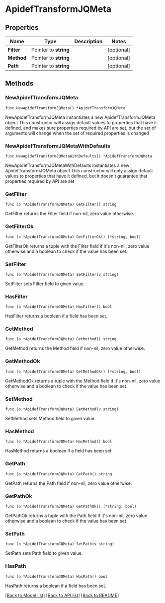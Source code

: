 # ApidefTransformJQMeta

## Properties

Name | Type | Description | Notes
------------ | ------------- | ------------- | -------------
**Filter** | Pointer to **string** |  | [optional] 
**Method** | Pointer to **string** |  | [optional] 
**Path** | Pointer to **string** |  | [optional] 

## Methods

### NewApidefTransformJQMeta

`func NewApidefTransformJQMeta() *ApidefTransformJQMeta`

NewApidefTransformJQMeta instantiates a new ApidefTransformJQMeta object
This constructor will assign default values to properties that have it defined,
and makes sure properties required by API are set, but the set of arguments
will change when the set of required properties is changed

### NewApidefTransformJQMetaWithDefaults

`func NewApidefTransformJQMetaWithDefaults() *ApidefTransformJQMeta`

NewApidefTransformJQMetaWithDefaults instantiates a new ApidefTransformJQMeta object
This constructor will only assign default values to properties that have it defined,
but it doesn't guarantee that properties required by API are set

### GetFilter

`func (o *ApidefTransformJQMeta) GetFilter() string`

GetFilter returns the Filter field if non-nil, zero value otherwise.

### GetFilterOk

`func (o *ApidefTransformJQMeta) GetFilterOk() (*string, bool)`

GetFilterOk returns a tuple with the Filter field if it's non-nil, zero value otherwise
and a boolean to check if the value has been set.

### SetFilter

`func (o *ApidefTransformJQMeta) SetFilter(v string)`

SetFilter sets Filter field to given value.

### HasFilter

`func (o *ApidefTransformJQMeta) HasFilter() bool`

HasFilter returns a boolean if a field has been set.

### GetMethod

`func (o *ApidefTransformJQMeta) GetMethod() string`

GetMethod returns the Method field if non-nil, zero value otherwise.

### GetMethodOk

`func (o *ApidefTransformJQMeta) GetMethodOk() (*string, bool)`

GetMethodOk returns a tuple with the Method field if it's non-nil, zero value otherwise
and a boolean to check if the value has been set.

### SetMethod

`func (o *ApidefTransformJQMeta) SetMethod(v string)`

SetMethod sets Method field to given value.

### HasMethod

`func (o *ApidefTransformJQMeta) HasMethod() bool`

HasMethod returns a boolean if a field has been set.

### GetPath

`func (o *ApidefTransformJQMeta) GetPath() string`

GetPath returns the Path field if non-nil, zero value otherwise.

### GetPathOk

`func (o *ApidefTransformJQMeta) GetPathOk() (*string, bool)`

GetPathOk returns a tuple with the Path field if it's non-nil, zero value otherwise
and a boolean to check if the value has been set.

### SetPath

`func (o *ApidefTransformJQMeta) SetPath(v string)`

SetPath sets Path field to given value.

### HasPath

`func (o *ApidefTransformJQMeta) HasPath() bool`

HasPath returns a boolean if a field has been set.


[[Back to Model list]](../README.md#documentation-for-models) [[Back to API list]](../README.md#documentation-for-api-endpoints) [[Back to README]](../README.md)



